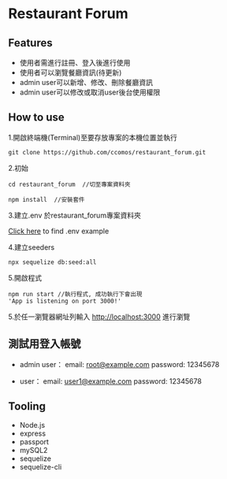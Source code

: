 # Restaurant Forum

## Features
 - 使用者需進行註冊、登入後進行使用
 - 使用者可以瀏覽餐廳資訊(待更新)
 - admin user可以新增、修改、刪除餐廳資訊
 - admin user可以修改或取消user後台使用權限

## How to use
1.開啟終端機(Terminal)至要存放專案的本機位置並執行

```
git clone https://github.com/ccomos/restaurant_forum.git
```

2.初始

```
cd restaurant_forum  //切至專案資料夾
```

```
npm install  //安裝套件
```

3.建立.env 於restaurant_forum專案資料夾

[Click here](https://github.com/ccomos/restaurant_forum/blob/master/.env.example) to find .env example

4.建立seeders
```
npx sequelize db:seed:all
```

5.開啟程式

```
npm run start //執行程式, 成功執行下會出現 
'App is listening on port 3000!'
```

5.於任一瀏覽器網址列輸入 [http://localhost:3000](http://localhost:3000) 進行瀏覽

## 測試用登入帳號
- admin user：
  email: root@example.com
  password: 12345678

- user：
  email: user1@example.com
  password: 12345678

## Tooling
- Node.js
- express
- passport
- mySQL2
- sequelize
- sequelize-cli

